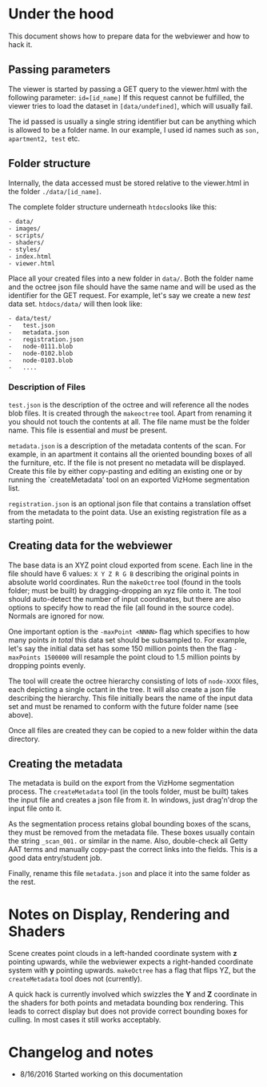 # Under the hood
This document shows how to prepare data for the webviewer and how to hack it.

## Passing parameters
The viewer is started by passing a GET query to the viewer.html with the following parameter: `id=[id_name]`
If this request cannot be fulfilled, the viewer tries to load the dataset in `[data/undefined]`, which will usually fail.

The id passed is usually a single string identifier but can be anything which is allowed to be a folder name. In our example, I used id names such as `son, apartment2, test` etc.


## Folder structure
Internally, the data accessed must be stored relative to the viewer.html in the folder `./data/[id_name]`. 

The complete folder structure underneath `htdocs`looks like this: 
    
    - data/
    - images/
    - scripts/
    - shaders/
    - styles/
    - index.html
    - viewer.html


Place all your created files into a new folder in `data/`. Both the folder name and the octree json file should have the same name and will be used as the identifier for the GET request. For example, let's say we create a new *test* data set. `htdocs/data/` will then look like:

	- data/test/
    -   test.json
    - 	metadata.json
    - 	registration.json
    - 	node-0111.blob
    - 	node-0102.blob
    - 	node-0103.blob
    - 	....

### Description of Files
`test.json` is the description of the octree and will reference all the nodes blob files. It is created through the `makeoctree` tool. Apart from renaming it you should not touch the contents at all. The file name must be the folder name. This file is essential and *must* be present.

`metadata.json` is a description of the metadata contents of the scan. For example, in an apartment it contains all the oriented bounding boxes of all the furniture, etc. If the file is not present no metadata will be displayed. Create this file by either copy-pasting and editing an existing one or by running the `createMetadata' tool on an exported VizHome segmentation list. 

`registration.json` is an optional json file that contains a translation offset from the metadata to the point data. Use an existing registration file as a starting point.

## Creating data for the webviewer
The base data is an XYZ point cloud exported from scene. Each line in the file should have 6 values: `X Y Z R G B` describing the original points in absolute world coordinates. Run the `makeOctree` tool (found in the tools folder; must be built) by dragging-dropping an xyz file onto it. The tool should auto-detect the number of input coordinates, but there are also options to specify how to read the file (all found in the source code). Normals are ignored for now. 

One important option is the `-maxPoint <NNNN>` flag which specifies to how many points *in total* this data set should be subsampled to. For example, let's say the initial data set has some 150 million points then the flag `-maxPoints 1500000` will resample the point cloud to 1.5 million points by dropping points evenly. 

The tool will create the octree hierarchy consisting of lots of `node-XXXX` files, each depicting a single octant in the tree. It will also create a json file describing the hierarchy. This file initially bears the name of the input data set and must be renamed to conform with the future folder name (see above). 

Once all files are created they can be copied to a new folder within the data directory. 

## Creating the metadata
The metadata is build on the export from the VizHome segmentation process. The `createMetadata` tool (in the tools folder, must be built) takes the input file and creates a json file from it. In windows, just drag'n'drop the input file onto it. 

As the segmentation process retains global bounding boxes of the scans, they must be removed from the metadata file. These boxes usually contain the string `_scan_001.` or similar in the name. Also, double-check all Getty AAT terms and manually copy-past the correct links into the fields. This is a good data entry/student job. 

Finally, rename this file `metadata.json` and place it into the same folder as the rest.

# Notes on Display, Rendering and Shaders
Scene creates point clouds in a left-handed coordinate system with **z** pointing upwards, while the webviewer expects a right-handed coordinate system with **y** pointing upwards. `makeOctree` has a flag that flips YZ, but the `createMetadata` tool does not (currently). 

A quick hack is currently involved which swizzles the **Y** and **Z** coordinate in the shaders for both points and metadata bounding box rendering. This leads to correct display but does not provide correct bounding boxes for culling. In most cases it still works acceptably. 

# Changelog and notes
- 8/16/2016 Started working on this documentation
